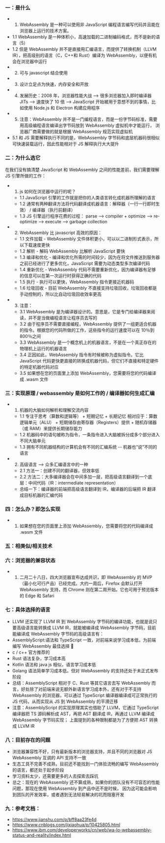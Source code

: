 ### 一：是什么

- 1. WebAssembly 是一种可以使用非 JavaScript 编程语言编写代码并且能在浏览器上运行的技术方案。
- 1.1 WebAssembly 是一种体积小，高速加载的二进制编码格式，而不是新的语言（5）
- 1.2 但是 WebAssembly 并不是直接用汇编语言，而提供了转换机制（LLVM IR），把高级别的语言（C，C++和 Rust）编译为 WebAssembly，以便有机会在浏览器中运行
- 2. 可与 javascript 结合使用
- 3. 设计立足点为快速，内存安全和开放
- 4. 发展历史：2008 年，浏览器性能大战 --> 很多浏览器加入即时编译器 JITs --> 速度快了 10 倍 --> JavaScript 开始被用于意想不到的事情，比如使用 Node.js 和 Electron 构建应用程序
- 5. 注意：WebAssembly 并不是一门编程语言，而是一份字节码标准，需要用高级编程语言编译出字节码放到 WebAssembly 虚拟机中才能运行， 浏览器厂商需要做的就是根据 WebAssembly 规范实现虚拟机
- 5.1 和 JS 需要解释执行不同的是，WebAssembly 字节码和底层机器码很相似可快速装载运行，因此性能相对于 JS 解释执行大大提升

### 二：为什么选它

在我们没有搞清楚 JavaScript 和 WebAssembly 之间的性能差前，我们需要理解 JS 引擎所做的工作：

- 1. js 如何在浏览器中运行的呢？

  - 1.1 JavaScript 引擎的工作就是把你的人类语言转化成机器所理解的语言
  - 1.2 通常有两种翻译方法将代码翻译成机器语言：解释器（一行一行即时生效） / 编译器（执行前翻译）
  - 1.3 JS 引擎运行程序花费的过程： parse --> compiler + optimize --> re-optimize --> execute --> garbage collection

- 2. WebAssembly 比 javascript 高效的原因：

  - 1.1 文件加载 - WebAssembly 文件体积更小，可以以二进制形式表示，所以下载速度更快
  - 1.2 解析 - 解码 WebAssembly 比解析 JavaScript 要快
  - 1.3 编译和优化 - 编译和优化所需的时间较少，因为在将文件推送到服务器之前已经进行了更多优化，JavaScript 需要为动态类型多次编译代码
  - 1.4 重新优化 - WebAssembly 代码不需要重新优化，因为编译器有足够的信息可以在第一次运行时获得正确的代码
  - 1.5 执行 - 执行可以更快，WebAssembly 指令更接近机器码
  - 1.6 垃圾回收 - 目前 WebAssembly 不直接支持垃圾回收，垃圾回收都是手动控制的，所以比自动垃圾回收效率更高

- 3. 注意：
  - 3.1 WebAssembly 是为编译器设计的。意思是，它是专门给编译器来阅读，并不是当做编程语言让程序员去写的
  - 3.2 由于程序员不需要直接编程，WebAssembly 提供了一组更适合机器的指令。根据您的代码所做的工作，这些指令的运行速度可以在 10％到 800％之间
  - 3.3 WebAssembly 是一个概念机上的机器语言，不是在一个真正存在的物理机上运行的机器语言
  - 3.4 正因如此，WebAssembly 指令有时候被称为虚拟指令。它比 JavaScript 代码更快更直接的转换成机器代码，但它们不直接和特定硬件的特定机器代码对应
  - 3.5 如果想在您的页面里上添加 WebAssembly，您需要将您的代码编译成 .wasm 文件

### 三：实现原理 / webassembly 是如何工作的 / 编译器如何生成汇编

- 1. 机器的大脑如何解析和理解交流内容
  - 1.1 专注于思考（算数和逻辑等） + 短期记忆 + 长期记忆
    相对应于：算数逻辑单元（ALU） + 短期储存由寄存器（Registers）提供 + 随机存储器（或 RAM）来提供长期储存能力
  - 1.2 机器码中的语句被称为指令，一条指令进入大脑被拆分成多个部分进入不同大脑单元
  - 1.3 拥有不同机器结构的计算机会有不同的汇编系统 -- 机器也“说”不同的语言
- 2. 高级语言 --> 众多汇编语言中的一种
  - 2.1 方法一：创建不同的翻译器，但效率低
  - 2.2 方法二：大多编译器会在中间多加一层，把高级语言翻译到一个底层：中间代码（IR：intermediate representation）
  - 总结一下：编译器的前端把高级语言翻译到 IR，编译器的后端把 IR 翻译成目标机器的汇编代码

### 四：怎么办？即怎么实现

- 1. 如果想在您的页面里上添加 WebAssembly，您需要将您的代码编译成 .wasm 文件

### 五：相类似/相关技术

### 六：浏览器的兼容状态

- 1. 二月二十八日，四大浏览器宣布达成共识，即 WebAssembly 的 MVP （最小化可行产品）已经完成。大约一周后，Firefox 会默认打开 WebAssembly 支持，而 Chrome 则在第二周开始。它也可用于预览版本的 Edge 和 Safari

### 七：具体选择的语言

- LLVM 还实现了 LLVM IR 到 WebAssembly 字节码的编译功能，也就是说只要高级语言能转换成 LLVM IR，就能被编译成 WebAssembly 字节码，目前能编译成 WebAssembly 字节码的高级语言有：
- AssemblyScript:语法和 TypeScript 一致，对前端来说学习成本低，为前端编写 WebAssembly 最佳选择 👏
- c / c++ 官方推荐的
- Rust 语法复杂，学习成本高
- Kotlin 语法和 java js 相似，语言学习成本低
- Golang 语法简单学习成本低。但对 WebAssembly 的支持还处于未正式发布阶段
- 总结：AssemblyScript 相对于 C、Rust 等其它语言去写 WebAssembly 而言，好处除了对前端来说无额外新语言学习成本外，还有对于不支持 WebAssembly 的浏览器，可以通过 TypeScript 编译器编译成可正常执行的 JS 代码，从而实现从 JS 到 WebAssembly 的平滑迁移
- 注意：AssemblyScript 的实现原理其实也借助了 LLVM，它通过 TypeScript 编译器把 TS 源码解析成 AST，再把 AST 翻译成 IR，再通过 LLVM 编译成 WebAssembly 字节码实现； 上面提到的各种限制都是为了方便把 AST 转换成 LLVM IR

### 八：目前存在的问题

- 浏览器兼容性不好，只有最新版本的浏览器支持，并且不同的浏览器对 JS WebAssembly 互调的 API 支持不一致
- 生态工具不完善不成熟，目前还不能找到一门体验流畅的编写 WebAssembly 的语言，都还处于起步阶段
- 学习资料太少，还需要更多的人去探索去踩坑
- 总之：现在的 WebAssembly 还不算成熟，如果你的团队没有不可容忍的性能问题，那现在使用 WebAssembly 到产品中还不是时候， 因为这可能会影响到团队的开发效率，或者遇到无法轻易解决的坑而阻塞开发

### 九：参考文档：

- https://www.jianshu.com/p/bff8aa23fe4d
- https://www.cnblogs.com/jixiaohua/p/10425805.html
- https://www.ibm.com/developerworks/cn/web/wa-lo-webassembly-status-and-reality/index.html
